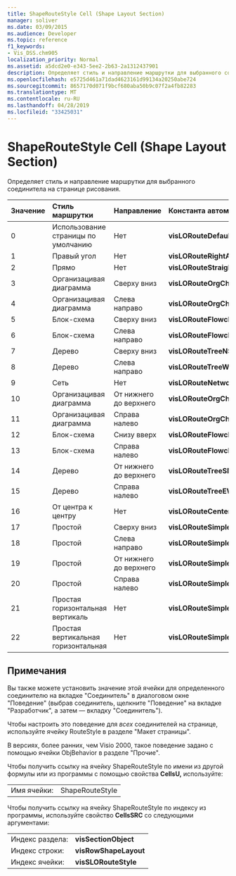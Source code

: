 ```yaml
---
title: ShapeRouteStyle Cell (Shape Layout Section)
manager: soliver
ms.date: 03/09/2015
ms.audience: Developer
ms.topic: reference
f1_keywords:
- Vis_DSS.chm905
localization_priority: Normal
ms.assetid: a5dcd2e0-e343-5ee2-2b63-2a1312437901
description: Определяет стиль и направление маршрутки для выбранного соединитела на странице рисования.
ms.openlocfilehash: e5725d461a71dad4623161d99134a20250abe724
ms.sourcegitcommit: 8657170d071f9bcf680aba50b9c07f2a4fb82283
ms.translationtype: MT
ms.contentlocale: ru-RU
ms.lasthandoff: 04/28/2019
ms.locfileid: "33425031"
---
```

# <a name="shaperoutestyle-cell-shape-layout-section"></a>ShapeRouteStyle Cell (Shape Layout Section)

Определяет стиль и направление маршрутки для выбранного соединитела на странице рисования.
  
|**Значение**|**Стиль маршрутки**|**Направление**|**Константа автоматизации**|
|:-----|:-----|:-----|:-----|
|0  <br/> |Использование страницы по умолчанию  <br/> |Нет  <br/> |**visLORouteDefault** <br/> |
|1   <br/> |Правый угол  <br/> |Нет  <br/> |**visLORouteRightAngle** <br/> |
|2   <br/> |Прямо  <br/> |Нет  <br/> |**visLORouteStraight** <br/> |
|3   <br/> |Организацивая диаграмма  <br/> |Сверху вниз  <br/> |**visLORouteOrgChartNS** <br/> |
|4   <br/> |Организацивая диаграмма  <br/> |Слева направо  <br/> |**visLORouteOrgChartWE** <br/> |
|5   <br/> |Блок-схема  <br/> |Сверху вниз  <br/> |**visLORouteFlowchartNS** <br/> |
|6   <br/> |Блок-схема  <br/> |Слева направо  <br/> |**visLORouteFlowchartWE** <br/> |
|7   <br/> |Дерево  <br/> |Сверху вниз  <br/> |**visLORouteTreeNS** <br/> |
|8   <br/> |Дерево  <br/> |Слева направо  <br/> |**visLORouteTreeWE** <br/> |
|9   <br/> |Сеть  <br/> |Нет  <br/> |**visLORouteNetwork** <br/> |
|10   <br/> |Организацивая диаграмма  <br/> |От нижнего до верхнего  <br/> |**visLORouteOrgChartSN** <br/> |
|11  <br/> |Организацивая диаграмма  <br/> |Справа налево  <br/> |**visLORouteOrgChartEW** <br/> |
|12   <br/> |Блок-схема  <br/> |Снизу вверх  <br/> |**visLORouteFlowchartSN** <br/> |
|13   <br/> |Блок-схема  <br/> |Справа налево  <br/> |**visLORouteFlowchartEW** <br/> |
|14   <br/> |Дерево  <br/> |От нижнего до верхнего  <br/> |**visLORouteTreeSN** <br/> |
|15   <br/> |Дерево  <br/> |Справа налево  <br/> |**visLORouteTreeEW** <br/> |
|16   <br/> |От центра к центру  <br/> |Нет  <br/> |**visLORouteCenterToCenter** <br/> |
|17   <br/> |Простой  <br/> |Сверху вниз  <br/> |**visLORouteSimpleNS** <br/> |
|18   <br/> |Простой  <br/> |Слева направо  <br/> |**visLORouteSimpleWE** <br/> |
|19  <br/> |Простой  <br/> |От нижнего до верхнего  <br/> |**visLORouteSimpleSN** <br/> |
|20  <br/> |Простой  <br/> |Справа налево  <br/> |**visLORouteSimpleEW** <br/> |
|21  <br/> |Простая горизонтальная вертикаль  <br/> |Нет  <br/> |**visLORouteSimpleHV** <br/> |
|22  <br/> |Простая вертикальная горизонтальная  <br/> |Нет  <br/> |**visLORouteSimpleVH** <br/> |
   
## <a name="remarks"></a>Примечания

Вы также можете установить значение этой ячейки для  определенного соединителю на вкладке "Соединитель"  в диалоговом окне "Поведение" (выбрав соединитель, щелкните "Поведение" на вкладке "Разработчик", а затем — вкладку  "Соединитель"). [](run-in-developer-mode-display-the-developer-tab.md)  
  
Чтобы настроить это поведение для  *всех*  соединителей на странице, используйте ячейку RouteStyle в разделе "Макет страницы". 
  
В версиях, более ранних, чем Visio 2000, такое поведение задано с помощью ячейки ObjBehavior в разделе "Прочие".
  
Чтобы получить ссылку на ячейку ShapeRouteStyle по имени из другой формулы или из программы с помощью свойства **CellsU,** используйте: 
  
|||
|:-----|:-----|
|Имя ячейки:  <br/> |ShapeRouteStyle  <br/> |
   
Чтобы получить ссылку на ячейку ShapeRouteStyle по индексу из программы, используйте свойство **CellsSRC** со следующими аргументами: 
  
|||
|:-----|:-----|
|Индекс раздела:  <br/> |**visSectionObject** <br/> |
|Индекс строки:  <br/> |**visRowShapeLayout** <br/> |
|Индекс ячейки:  <br/> |**visSLORouteStyle** <br/> |
   

